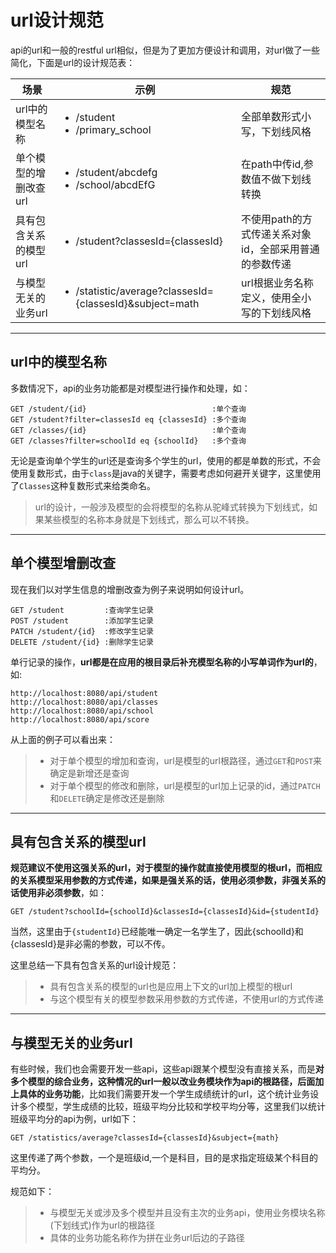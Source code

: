 # url设计规范

api的url和一般的restful url相似，但是为了更加方便设计和调用，对url做了一些简化，下面是url的设计规范表：

|场景|示例|规范|
|----|----|----|
|url中的模型名称|<ul><li>/student</li><li>/primary_school</li></ul>|全部单数形式小写，下划线风格|
|单个模型的增删改查url|<ul><li>/student/abcdefg</li><li>/school/abcdEfG</li></ul>|在path中传id,参数值不做下划线转换|
|具有包含关系的模型url|<ul><li>/student?classesId={classesId}</li></ul>|不使用path的方式传递关系对象id，全部采用普通的参数传递|
|与模型无关的业务url|<ul><li>/statistic/average?classesId={classesId}&subject=math</li></ul>|url根据业务名称定义，使用全小写的下划线风格|

---

## url中的模型名称

多数情况下，api的业务功能都是对模型进行操作和处理，如：

```
GET /student/{id}                            :单个查询
GET /student?filter=classesId eq {classesId} :多个查询
GET /classes/{id}                            :单个查询
GET /classes?filter=schoolId eq {schoolId}   :多个查询
```

无论是查询单个学生的url还是查询多个学生的url，使用的都是单数的形式，不会使用复数形式，由于`class`是java的关键字，需要考虑如何避开关键字，这里使用了`Classes`这种复数形式来给类命名。

> url的设计，一般涉及模型的会将模型的名称从驼峰式转换为下划线式，如果某些模型的名称本身就是下划线式，那么可以不转换。

---

## 单个模型增删改查

现在我们以对学生信息的增删改查为例子来说明如何设计url。

```
GET /student         :查询学生记录
POST /student        :添加学生记录
PATCH /student/{id}  :修改学生记录
DELETE /student/{id} :删除学生记录
```

单行记录的操作，**url都是在应用的根目录后补充模型名称的小写单词作为url的**，如:

```
http://localhost:8080/api/student
http://localhost:8080/api/classes
http://localhost:8080/api/school
http://localhost:8080/api/score
```

从上面的例子可以看出来：

> * 对于单个模型的增加和查询，url是模型的url根路径，通过`GET`和`POST`来确定是新增还是查询
> * 对于单个模型的修改和删除，url是模型的url加上记录的id，通过`PATCH`和`DELETE`确定是修改还是删除

---

## 具有包含关系的模型url

**规范建议不使用这强关系的url，对于模型的操作就直接使用模型的根url，而相应的关系模型采用参数的方式传递，如果是强关系的话，使用必须参数，非强关系的话使用非必须参数**，如：

```
GET /student?schoolId={schoolId}&classesId={classesId}&id={studentId}
```

当然，这里由于`{studentId}`已经能唯一确定一名学生了，因此{schoolId}和{classesId}是非必需的参数，可以不传。

这里总结一下具有包含关系的url设计规范：

> * 具有包含关系的模型的url也是应用上下文的url加上模型的根url
> * 与这个模型有关的模型参数采用参数的方式传递，不使用url的方式传递

---

##  与模型无关的业务url

有些时候，我们也会需要开发一些api，这些api跟某个模型没有直接关系，而是**对多个模型的综合业务，这种情况的url一般以改业务模块作为api的根路径，后面加上具体的业务功能**，比如我们需要开发一个学生成绩统计的url，这个统计业务设计多个模型，学生成绩的比较，班级平均分比较和学校平均分等，这里我们以统计班级平均分的api为例，url如下：

```
GET /statistics/average?classesId={classesId}&subject={math}
```

这里传递了两个参数，一个是班级id,一个是科目，目的是求指定班级某个科目的平均分。

规范如下：

> * 与模型无关或涉及多个模型并且没有主次的业务api，使用业务模块名称(下划线式)作为url的根路径
> * 具体的业务功能名称作为拼在业务url后边的子路径